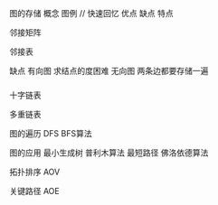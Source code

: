 图的存储
概念
图例 // 快速回忆
优点
缺点
特点

邻接矩阵

邻接表


缺点 
    有向图 求结点的度困难
    无向图 两条边都要存储一遍
###

十字链表



多重链表



图的遍历
DFS BFS算法


图的应用
最小生成树
普利木算法
最短路径
佛洛依德算法

拓扑排序 AOV

关键路径 AOE
